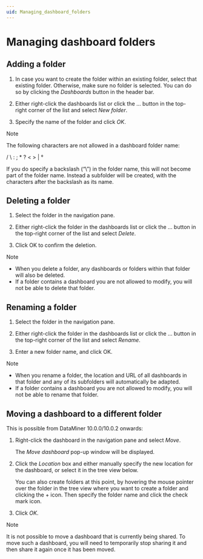 ```yaml
---
uid: Managing_dashboard_folders
---
```


# Managing dashboard folders

## Adding a folder

1. In case you want to create the folder within an existing folder, select that existing folder. Otherwise, make sure no folder is selected. You can do so by clicking the *Dashboards* button in the header bar.

1. Either right-click the dashboards list or click the ... button in the top-right corner of the list and select *New folder*.

1. Specify the name of the folder and click *OK*.

> [!NOTE]
> The following characters are not allowed in a dashboard folder name:
>
> / \\ : ; \* ? \< \> \| °
>
> If you do specify a backslash (“\\”) in the folder name, this will not become part of the folder name. Instead a subfolder will be created, with the characters after the backslash as its name.

## Deleting a folder

1. Select the folder in the navigation pane.

1. Either right-click the folder in the dashboards list or click the ... button in the top-right corner of the list and select *Delete*.

1. Click OK to confirm the deletion.

> [!NOTE]
>
> - When you delete a folder, any dashboards or folders within that folder will also be deleted.
> - If a folder contains a dashboard you are not allowed to modify, you will not be able to delete that folder.

## Renaming a folder

1. Select the folder in the navigation pane.

1. Either right-click the folder in the dashboards list or click the ... button in the top-right corner of the list and select *Rename*.

1. Enter a new folder name, and click OK.

> [!NOTE]
>
> - When you rename a folder, the location and URL of all dashboards in that folder and any of its subfolders will automatically be adapted.
> - If a folder contains a dashboard you are not allowed to modify, you will not be able to rename that folder.

## Moving a dashboard to a different folder

This is possible from DataMiner 10.0.0/10.0.2 onwards:

1. Right-click the dashboard in the navigation pane and select *Move*.

   The *Move dashboard* pop-up window will be displayed.

1. Click the *Location* box and either manually specify the new location for the dashboard, or select it in the tree view below.

   You can also create folders at this point, by hovering the mouse pointer over the folder in the tree view where you want to create a folder and clicking the + icon. Then specify the folder name and click the check mark icon.

1. Click *OK*.

> [!NOTE]
> It is not possible to move a dashboard that is currently being shared. To move such a dashboard, you will need to temporarily stop sharing it and then share it again once it has been moved.
